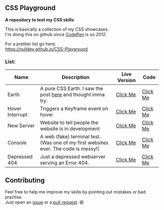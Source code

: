 <link rel="shortcut icon" type="image/x-icon" href="https://nulldev.org/img/nl.png" />

## CSS Playground

**A repository to test my CSS skills**

This is basically a collection of my CSS showcases. <br>
I'm doing this on github since <a target="_blank" href="https://codepen.io">CodePen</a> is so *2012*.

For a prettier list go here: <br>
<a target="_blank" href="https://nulldev.github.io/CSS-Playground">https://nulldev.github.io/CSS-Playground</a>

### List:

| Name | Description | Live Version | Code |
|----------|-----------------|------------------|----------|
| Earth | A pure CSS Earth. I saw the post <a target="_blank" href="https://www.facebook.com/ProgrammersCreateLife/photos/a.241809332534619.55240.241806149201604/1458446667537540/?type=3&theater">here</a> and thought imma try. | <a target="_blank" href="https://nulldev.github.io/CSS-Playground/earth/">Click Me</a> | <a target="_blank" href="https://github.com/NullDev/CSS-Playground/tree/master/earth">Click Me</a> |
| Hover Interrupt | Triggers a Keyframe event on hover | <a target="_blank" href="https://nulldev.github.io/CSS-Playground/hover_interrupt/">Click Me</a> | <a target="_blank" href="https://github.com/NullDev/CSS-Playground/tree/master/hover_interrupt">Click Me</a> |
| New Server | Website to tell people the website is in development | <a target="_blank" href="https://nulldev.github.io/CSS-Playground/new_server/">Click Me</a> | <a target="_blank" href="https://github.com/NullDev/CSS-Playground/tree/master/new_server">Click Me</a> |
| Console | A web (fake) terminal test. (Was one of my first websites ever. The code is messy!) | <a target="_blank" href="https://nulldev.github.io/CSS-Playground/console/">Click Me</a> | <a target="_blank" href="https://github.com/NullDev/CSS-Playground/tree/master/console">Click Me</a> |
| Depressed 404 | Just a depressed webserver serving an Error 404. | <a target="_blank" href="https://nulldev.github.io/CSS-Playground/depressed_404/">Click Me</a> | <a target="_blank" href="https://github.com/NullDev/CSS-Playground/tree/master/depressed_404">Click Me</a> |

## Contributing

Feel free to help me improve my skills by pointing out mistakes or bad practise. <br>
Just open an [issue](https://github.com/NullDev/CSS-Playground/issues) or a [pull request](https://github.com/NullDev/CSS-Playground/pulls). :smile:
